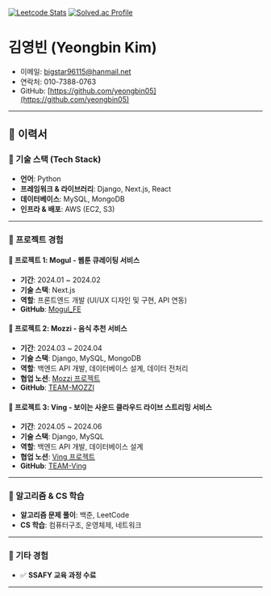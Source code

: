 [![Leetcode Stats](https://leetcard.jacoblin.cool/yahoone1105?ext=heatmap)](https://leetcode.com/yahoone1105)
[![Solved.ac Profile](http://mazassumnida.wtf/api/v2/generate_badge?boj=monahn)](https://solved.ac/monahn)<br/>
# 김영빈 (Yeongbin Kim)

- 이메일: [bigstar96115@hanmail.net](mailto:bigstar96115@hanmail.net)
- 연락처: 010-7388-0763
- GitHub: [https://github.com/yeongbin05](https://github.com/yeongbin05)

---

## 📄 이력서

### 🔹 기술 스택 (Tech Stack)
- **언어**: Python
- **프레임워크 & 라이브러리**: Django, Next.js, React
- **데이터베이스**: MySQL, MongoDB
- **인프라 & 배포**: AWS (EC2, S3)

---

### 🔹 프로젝트 경험

#### 📌 프로젝트 1: Mogul - 웹툰 큐레이팅 서비스
- **기간**: 2024.01 ~ 2024.02
- **기술 스택**: Next.js
- **역할**: 프론트엔드 개발 (UI/UX 디자인 및 구현, API 연동)
- **GitHub**: [Mogul_FE](https://github.com/yeongbin05/mogul_FE)

#### 📌 프로젝트 2: Mozzi - 음식 추천 서비스
- **기간**: 2024.03 ~ 2024.04
- **기술 스택**: Django, MySQL, MongoDB
- **역할**: 백엔드 API 개발, 데이터베이스 설계, 데이터 전처리
- **협업 노션**: [Mozzi 프로젝트](https://grizzled-lord-170.notion.site/1d7e7e3ccb5d4b5e973ab53cb9cef05a)
- **GitHub**: [TEAM-MOZZI](https://github.com/TEAM-MOZZI/MOZZI)

#### 📌 프로젝트 3: Ving - 보이는 사운드 클라우드 라이브 스트리밍 서비스
- **기간**: 2024.05 ~ 2024.06
- **기술 스택**: Django, MySQL
- **역할**: 백엔드 API 개발, 데이터베이스 설계
- **협업 노션**: [Ving 프로젝트](https://grizzled-lord-170.notion.site/8aa729dea449454fb222e21c6e2863c4)
- **GitHub**: [TEAM-Ving](https://github.com/TEAM-Ving/B)

---

### 🔹 알고리즘 & CS 학습
- **알고리즘 문제 풀이**: 백준, LeetCode
- **CS 학습**: 컴퓨터구조, 운영체제, 네트워크

---

### 🔹 기타 경험
- ✅ **SSAFY 교육 과정 수료**

---
